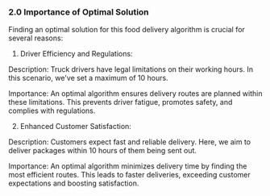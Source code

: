 <h3>2.0 Importance of Optimal Solution</h3>

Finding an optimal solution for this food delivery algorithm is crucial for several reasons:

1. Driver Efficiency and Regulations:

Description: Truck drivers have legal limitations on their working hours. In this scenario, we've set a maximum of 10 hours.

Importance: An optimal algorithm ensures delivery routes are planned within these limitations. This prevents driver fatigue, promotes safety, and complies with regulations.



2. Enhanced Customer Satisfaction:

Description: Customers expect fast and reliable delivery. Here, we aim to deliver packages within 10 hours of them being sent out.

Importance: An optimal algorithm minimizes delivery time by finding the most efficient routes. This leads to faster deliveries, exceeding customer expectations and boosting satisfaction.

